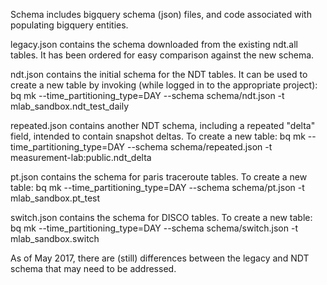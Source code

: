 Schema includes bigquery schema (json) files, and code associated with
populating bigquery entities.

legacy.json contains the schema downloaded from the existing ndt.all tables.
It has been ordered for easy comparison against the new schema.

ndt.json contains the initial schema for the NDT tables.  It can be used to
create a new table by invoking (while logged in to the appropriate project):
    bq mk --time_partitioning_type=DAY --schema schema/ndt.json -t mlab_sandbox.ndt_test_daily

repeated.json contains another NDT schema, including a repeated "delta" field,
intended to contain snapshot deltas.  To create a new table:
    bq mk --time_partitioning_type=DAY --schema schema/repeated.json -t measurement-lab:public.ndt_delta

pt.json contains the schema for paris traceroute tables.  To create a new table:
    bq mk --time_partitioning_type=DAY --schema schema/pt.json -t mlab_sandbox.pt_test

switch.json contains the schema for DISCO tables. To create a new table:
    bq mk --time_partitioning_type=DAY --schema schema/switch.json -t mlab_sandbox.switch

As of May 2017, there are (still) differences between the legacy and NDT schema that may
need to be addressed.
